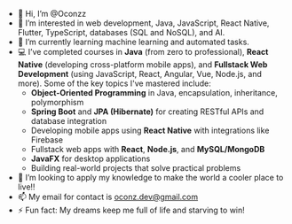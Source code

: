 - 👋 Hi, I’m @Oconzz
- 👀 I’m interested in web development, Java, JavaScript, React Native, Flutter, TypeScript, databases (SQL and NoSQL), and AI.
- 🌱 I’m currently learning machine learning and automated tasks.
- 💻 I’ve completed courses in **Java** (from zero to professional), **React Native** (developing cross-platform mobile apps), and **Fullstack Web Development** (using JavaScript, React, Angular, Vue, Node.js, and more). Some of the key topics I've mastered include:
  - **Object-Oriented Programming** in Java, encapsulation, inheritance, polymorphism
  - **Spring Boot** and **JPA (Hibernate)** for creating RESTful APIs and database integration
  - Developing mobile apps using **React Native** with integrations like Firebase
  - Fullstack web apps with **React**, **Node.js**, and **MySQL/MongoDB**
  - **JavaFX** for desktop applications
  - Building real-world projects that solve practical problems
- 💞️ I’m looking to apply my knowledge to make the world a cooler place to live!!
- 📫 My email for contact is oconz.dev@gmail.com
- ⚡ Fun fact: My dreams keep me full of life and starving to win!
